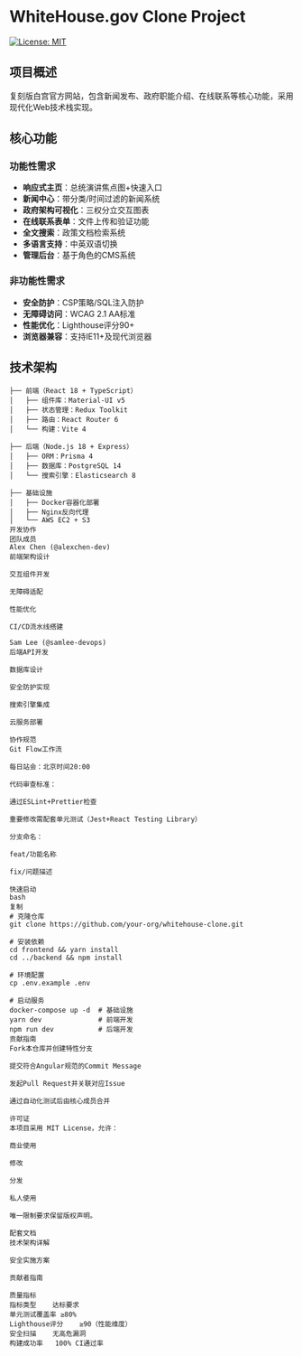 # WhiteHouse.gov Clone Project

[![License: MIT](https://img.shields.io/badge/License-MIT-yellow.svg)](https://opensource.org/licenses/MIT)

## 项目概述
复刻版白宫官方网站，包含新闻发布、政府职能介绍、在线联系等核心功能，采用现代化Web技术栈实现。

## 核心功能

### 功能性需求
- **响应式主页**：总统演讲焦点图+快速入口
- **新闻中心**：带分类/时间过滤的新闻系统
- **政府架构可视化**：三权分立交互图表
- **在线联系表单**：文件上传和验证功能
- **全文搜索**：政策文档检索系统
- **多语言支持**：中英双语切换
- **管理后台**：基于角色的CMS系统

### 非功能性需求
- **安全防护**：CSP策略/SQL注入防护
- **无障碍访问**：WCAG 2.1 AA标准
- **性能优化**：Lighthouse评分90+
- **浏览器兼容**：支持IE11+及现代浏览器

## 技术架构

```plaintext
├── 前端（React 18 + TypeScript）
│   ├── 组件库：Material-UI v5
│   ├── 状态管理：Redux Toolkit
│   ├── 路由：React Router 6
│   └── 构建：Vite 4

├── 后端（Node.js 18 + Express）
│   ├── ORM：Prisma 4
│   ├── 数据库：PostgreSQL 14
│   └── 搜索引擎：Elasticsearch 8

├── 基础设施
│   ├── Docker容器化部署
│   ├── Nginx反向代理
│   └── AWS EC2 + S3
开发协作
团队成员
Alex Chen (@alexchen-dev)
前端架构设计

交互组件开发

无障碍适配

性能优化

CI/CD流水线搭建

Sam Lee (@samlee-devops)
后端API开发

数据库设计

安全防护实现

搜索引擎集成

云服务部署

协作规范
Git Flow工作流

每日站会：北京时间20:00

代码审查标准：

通过ESLint+Prettier检查

重要修改需配套单元测试（Jest+React Testing Library）

分支命名：

feat/功能名称

fix/问题描述

快速启动
bash
复制
# 克隆仓库
git clone https://github.com/your-org/whitehouse-clone.git

# 安装依赖
cd frontend && yarn install
cd ../backend && npm install

# 环境配置
cp .env.example .env

# 启动服务
docker-compose up -d  # 基础设施
yarn dev              # 前端开发
npm run dev           # 后端开发
贡献指南
Fork本仓库并创建特性分支

提交符合Angular规范的Commit Message

发起Pull Request并关联对应Issue

通过自动化测试后由核心成员合并

许可证
本项目采用 MIT License，允许：

商业使用

修改

分发

私人使用

唯一限制要求保留版权声明。

配套文档
技术架构详解

安全实施方案

贡献者指南

质量指标
指标类型	达标要求
单元测试覆盖率	≥80%
Lighthouse评分	≥90（性能维度）
安全扫描	无高危漏洞
构建成功率	100% CI通过率
